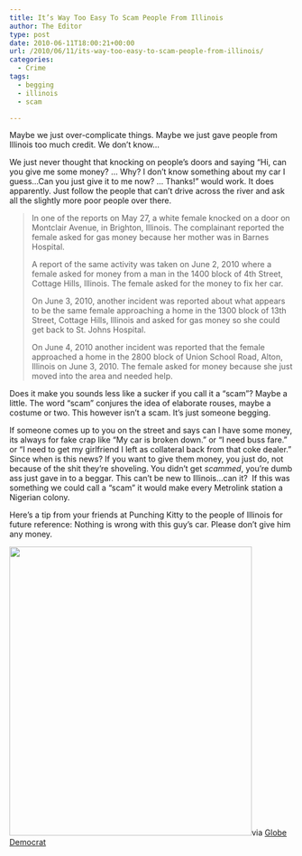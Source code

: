 ```yaml
---
title: It’s Way Too Easy To Scam People From Illinois
author: The Editor
type: post
date: 2010-06-11T18:00:21+00:00
url: /2010/06/11/its-way-too-easy-to-scam-people-from-illinois/
categories:
  - Crime
tags:
  - begging
  - illinois
  - scam

---
```

Maybe we just over-complicate things. Maybe we just gave people from Illinois too much credit. We don&#8217;t know&#8230;

We just never thought that knocking on people&#8217;s doors and saying &#8220;Hi, can you give me some money? &#8230; Why? I don&#8217;t know something about my car I guess&#8230;Can you just give it to me now? &#8230; Thanks!&#8221; would work. It does apparently. Just follow the people that can&#8217;t drive across the river and ask all the slightly more poor people over there.

> In one of the reports on May 27, a white female knocked on a door on Montclair Avenue, in Brighton, Illinois. The complainant reported the female asked for gas money because her mother was in Barnes Hospital.
> 
> A report of the same activity was taken on June 2, 2010 where a female asked for money from a man in the 1400 block of 4th Street, Cottage Hills, Illinois. The female asked for the money to fix her car.
> 
> On June 3, 2010, another incident was reported about what appears to be the same female approaching a home in the 1300 block of 13th Street, Cottage Hills, Illinois and asked for gas money so she could get back to St. Johns Hospital.
> 
> On June 4, 2010 another incident was reported that the female approached a home in the 2800 block of Union School Road, Alton, Illinois on June 3, 2010. The female asked for money because she just moved into the area and needed help.

Does it make you sounds less like a sucker if you call it a &#8220;scam&#8221;? Maybe a little. The word &#8220;scam&#8221; conjures the idea of elaborate rouses, maybe a costume or two. This however isn&#8217;t a scam. It&#8217;s just someone begging.

If someone comes up to you on the street and says can I have some money, its always for fake crap like &#8220;My car is broken down.&#8221; or &#8220;I need buss fare.&#8221; or &#8220;I need to get my girlfriend I left as collateral back from that coke dealer.&#8221; Since when is this news? If you want to give them money, you just do, not because of the shit they&#8217;re shoveling. You didn&#8217;t get _scammed_, you&#8217;re dumb ass just gave in to a beggar. This can&#8217;t be new to Illinois&#8230;can it?  If this was something we could call a &#8220;scam&#8221; it would make every Metrolink station a Nigerian colony.

Here&#8217;s a tip from your friends at Punching Kitty to the people of Illinois for future reference: Nothing is wrong with this guy&#8217;s car. Please don&#8217;t give him any money.

<a rel="attachment wp-att-4986" href="http://punchingkitty.com/2010/06/11/its-way-too-easy-to-scam-people-from-illinois/blagojevich-corruption-probe/"><img class="aligncenter size-full wp-image-4986" title="Blagojevich Corruption Probe" src="http://media.punchingkitty.com/wordpress/2010/06/blago.jpg?filter=full" alt="" width="430" height="512" /></a>via <a href="http://www.globe-democrat.com/news/2010/jun/10/woman-scamming-illinois-residents-police-warn/" target="_blank">Globe Democrat</a>